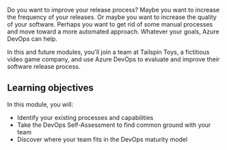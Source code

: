 Do you want to improve your release process? Maybe you want to increase the frequency of your releases. Or maybe you want to increase the quality of your software. Perhaps you want to get rid of some manual processes and move toward a more automated approach. Whatever your goals, Azure DevOps can help.

In this and future modules, you'll join a team at Tailspin Toys, a fictitious video game company, and use Azure DevOps to evaluate and improve their software release process.

## Learning objectives

In this module, you will:

- Identify your existing processes and capabilities
- Take the DevOps Self-Assessment to find common ground with your team
- Discover where your team fits in the DevOps maturity model
